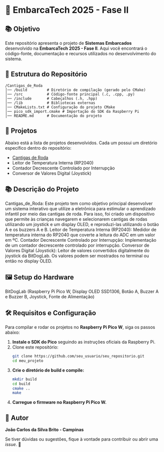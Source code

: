 # 🚀 EmbarcaTech 2025 - Fase II

## 📚 Objetivo
Este repositório apresenta o projeto de **Sistemas Embarcados** desenvolvido na **EmbarcaTech 2025 - Fase II**. 
Aqui você encontrará o código-fonte, documentação e recursos utilizados no desenvolvimento do sistema.

## 📂 Estrutura do Repositório

```
/Cantigas_de_Roda
│── /build         # Diretório de compilação (gerado pelo CMake)
│── /src           # Código-fonte principal (.c, .cpp, .py)
│── /include       # Cabeçalhos (.h, .hpp)
│── /lib           # Bibliotecas externas
│── CMakeLists.txt # Configuração do projeto CMake
│── pico_sdk_import.cmake # Importação do SDK da Raspberry Pi
│── README.md      # Documentação do projeto
```

## 🔗 Projetos
Abaixo está a lista de projetos desenvolvidos. Cada um possui um diretório específico dentro do repositório:

- [Cantigas de Roda](./Cantigas_de_Roda)
- Leitor de Temperatura Interna (RP2040)
- Contador Decrescente Controlado por Interrupção
- Conversor de Valores Digital (Joystick)

## 📚 Descrição do Projeto
Cantigas_de_Roda: Este projeto tem como objetivo principal desenvolver um sistema interativo que utilize a eletrônica para estimular o aprendizado infantil por meio das cantigas de roda. Para isso, foi criado um dispositivo que permite às crianças navegarem e selecionarem cantigas de rodas utilizando um joystick e um display OLED, e reproduzi-las utilizando o botão A e os buzzers A e B. 
Leitor de Temperatura Interna (RP2040): Medidor de temperatura interna do RP2040 que coverte a leitura do ADC em um valor em ºC.
Contador Decrescente Controlado por Interrupção: Implementação de um contador decrescente controlado por interrupção.
Conversor de Valores Digital (Joystick): Leitor de valores convertidos digitalmente do joystick da BitDogLab. Os valores podem ser mostrados no terminal ou então no display OLED.

## 🖼️ Setup do Hardware
BitDogLab (Raspberry Pi Pico W, Display OLED SSD1306, Botão A, Buzzer A e Buzzer B, Joystick, Fonte de Alimentação)

## 🛠️ Requisitos e Configuração
Para compilar e rodar os projetos no **Raspberry Pi Pico W**, siga os passos abaixo:

1. **Instale o SDK do Pico** seguindo as instruções oficiais da Raspberry Pi.
2. Clone este repositório:
   ```bash
   git clone https://github.com/seu_usuario/seu_repositorio.git
   cd meu_projeto
   ```
3. **Crie o diretório de build e compile:**
   ```bash
   mkdir build
   cd build
   cmake ..
   make
   ```
4. **Carregue o firmware no Raspberry Pi Pico W.**

## 👤 Autor
**João Carlos da Silva Brito - Campinas**

Se tiver dúvidas ou sugestões, fique à vontade para contribuir ou abrir uma _issue_. 🚀

